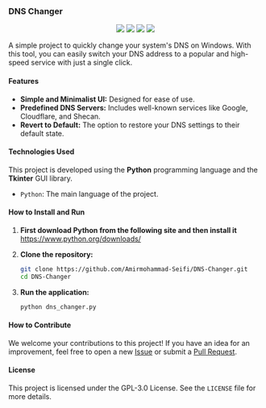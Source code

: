 ### DNS Changer
<p align="center">
  <img src="https://img.shields.io/github/stars/Amirmohammad-Seifi/DNS-Changer?style=for-the-badge&logo=github&color=FFD700" />
  <img src="https://img.shields.io/github/watchers/Amirmohammad-Seifi/DNS-Changer?style=for-the-badge&logo=github" />
  <img src="https://img.shields.io/github/forks/Amirmohammad-Seifi/DNS-Changer?style=for-the-badge&logo=github" />
  <img src="https://img.shields.io/github/license/Amirmohammad-Seifi/DNS-Changer?style=for-the-badge&color=blueviolet" />
</p>

A simple project to quickly change your system's DNS on Windows. With this tool, you can easily switch your DNS address to a popular and high-speed service with just a single click.

#### Features
* **Simple and Minimalist UI:** Designed for ease of use.
* **Predefined DNS Servers:** Includes well-known services like Google, Cloudflare, and Shecan.
* **Revert to Default:** The option to restore your DNS settings to their default state.

#### Technologies Used
This project is developed using the **Python** programming language and the **Tkinter** GUI library.

* `Python`: The main language of the project.

#### How to Install and Run

1. **First download Python from the following site and then install it**
https://www.python.org/downloads/ 

2. **Clone the repository:**
    ```bash
    git clone https://github.com/Amirmohammad-Seifi/DNS-Changer.git
    cd DNS-Changer
    ```

3. **Run the application:**
    ```bash
    python dns_changer.py
    ```

#### How to Contribute
We welcome your contributions to this project! If you have an idea for an improvement, feel free to open a new [Issue](https://github.com/Amirmohammad-Seifi/DNS-Changer/issues) or submit a [Pull Request](https://github.com/Amirmohammad-Seifi/DNS-Changer/pulls).

#### License
This project is licensed under the GPL-3.0 License. See the `LICENSE` file for more details.
